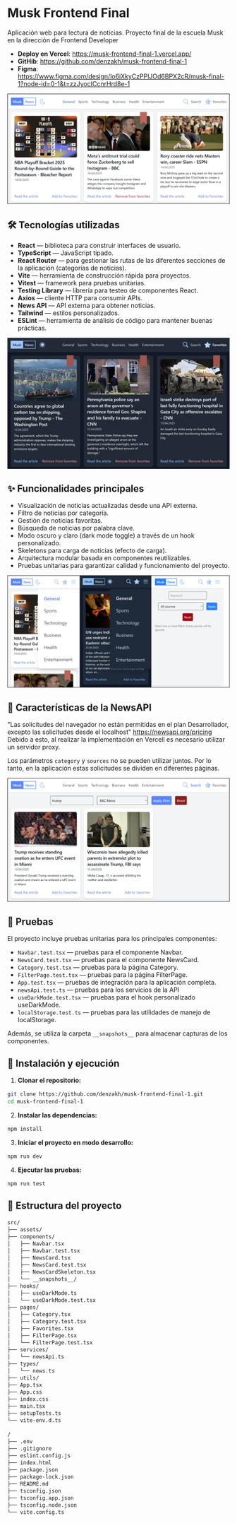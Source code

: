 # Musk Frontend Final

Aplicación web para lectura de noticias. Proyecto final de la escuela Musk en la dirección de Frontend Developer

-   **Deploy en Vercel**: https://musk-frontend-final-1.vercel.app/
-   **GitHib**: https://github.com/denzakh/musk-frontend-final-1
-   **Figma**: https://www.figma.com/design/lo6iXkyCzPPlJOd6BPX2cR/musk-final-1?node-id=0-1&t=zzJyocICcnrHrd8e-1

![](https://github.com/denzakh/musk-frontend-final-1/raw/main/doc/desktop-white.jpg)

## 🛠 Tecnologías utilizadas

-   **React** — biblioteca para construir interfaces de usuario.
-   **TypeScript** — JavaScript tipado.
-   **React Router** — para gestionar las rutas de las diferentes secciones de la aplicación (categorías de noticias).
-   **Vite** — herramienta de construcción rápida para proyectos.
-   **Vitest** — framework para pruebas unitarias.
-   **Testing Library** — librería para testeo de componentes React.
-   **Axios** — cliente HTTP para consumir APIs.
-   **News API** — API externa para obtener noticias.
-   **Tailwind** — estilos personalizados.
-   **ESLint** — herramienta de análisis de código para mantener buenas prácticas.

![](https://github.com/denzakh/musk-frontend-final-1/raw/main/doc/desktop-dark.jpg)

## ✨ Funcionalidades principales

-   Visualización de noticias actualizadas desde una API externa.
-   Filtro de noticias por categoría.
-   Gestión de noticias favoritas.
-   Búsqueda de noticias por palabra clave.
-   Modo oscuro y claro (dark mode toggle) a través de un hook personalizado.
-   Skeletons para carga de noticias (efecto de carga).
-   Arquitectura modular basada en componentes reutilizables.
-   Pruebas unitarias para garantizar calidad y funcionamiento del proyecto.

![](https://github.com/denzakh/musk-frontend-final-1/raw/main/doc/mobile.jpg)

## 📰 Características de la NewsAPI

"Las solicitudes del navegador no están permitidas en el plan Desarrollador, excepto las solicitudes desde el localhost" https://newsapi.org/pricing Debido a esto, al realizar la implementación en Vercell es necesario utilizar un servidor proxy.

Los parámetros `category` y `sources` no se pueden utilizar juntos. Por lo tanto, en la aplicación estas solicitudes se dividen en diferentes páginas.

![](https://github.com/denzakh/musk-frontend-final-1/raw/main/doc/filter.jpg)

## 🧪 Pruebas

El proyecto incluye pruebas unitarias para los principales componentes:

-   `Navbar.test.tsx` — pruebas para el componente Navbar.
-   `NewsCard.test.tsx` — pruebas para el componente NewsCard.
-   `Category.test.tsx` — pruebas para la página Category.
-   `FilterPage.test.tsx` — pruebas para la página FilterPage.
-   `App.test.tsx` — pruebas de integración para la aplicación completa.
-   `newsApi.test.ts` — pruebas para los servicios de la API
-   `useDarkMode.test.tsx` — pruebas para el hook personalizado useDarkMode.
-   `localStorage.test.ts` — pruebas para las utilidades de manejo de localStorage.

Además, se utiliza la carpeta `__snapshots__` para almacenar capturas de los componentes.

## 🚀 Instalación y ejecución

1. **Clonar el repositorio:**

```bash
git clone https://github.com/denzakh/musk-frontend-final-1.git
cd musk-frontend-final-1
```

2. **Instalar las dependencias:**

```bash
npm install
```

3. **Iniciar el proyecto en modo desarrollo:**

```bash
npm run dev
```

4. **Ejecutar las pruebas:**

```bash
npm run test
```

## 📁 Estructura del proyecto

```
src/
├── assets/
├── components/
│   ├── Navbar.tsx
│   ├── Navbar.test.tsx
│   ├── NewsCard.tsx
│   ├── NewsCard.test.tsx
│   ├── NewsCardSkeleton.tsx
│   └── __snapshots__/
├── hooks/
│   ├── useDarkMode.ts
│   └── useDarkMode.test.tsx
├── pages/
│   ├── Category.tsx
│   ├── Category.test.tsx
│   ├── Favorites.tsx
│   ├── FilterPage.tsx
│   └── FilterPage.test.tsx
├── services/
│   └── newsApi.ts
├── types/
│   └── news.ts
├── utils/
├── App.tsx
├── App.css
├── index.css
├── main.tsx
├── setupTests.ts
└── vite-env.d.ts

/
├── .env
├── .gitignore
├── eslint.config.js
├── index.html
├── package.json
├── package-lock.json
├── README.md
├── tsconfig.json
├── tsconfig.app.json
├── tsconfig.node.json
└── vite.config.ts
```
